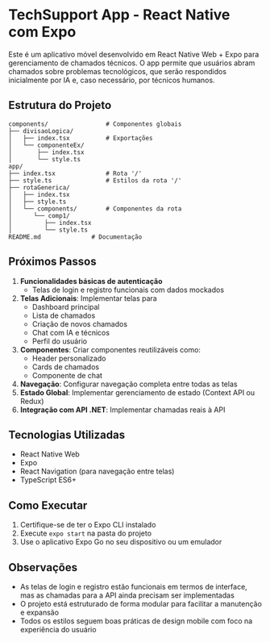 # TechSupport App - React Native com Expo

Este é um aplicativo móvel desenvolvido em React Native Web + Expo para gerenciamento de chamados técnicos. O app permite que usuários abram chamados sobre problemas tecnológicos, que serão respondidos inicialmente por IA e, caso necessário, por técnicos humanos.

## Estrutura do Projeto

```
components/                # Componentes globais
├── divisaoLogica/
│   ├── index.tsx          # Exportações
│   └── componenteEx/
│       ├── index.tsx
│       └── style.ts
app/
├── index.tsx              # Rota '/'
├── style.ts               # Estilos da rota '/'
├── rotaGenerica/
│   ├── index.tsx
│   ├── style.ts
│   └── components/        # Componentes da rota
│      └── comp1/
│         ├── index.tsx
│         └── style.ts
README.md              # Documentação

```

## Próximos Passos

1. **Funcionalidades básicas de autenticação**
   - Telas de login e registro funcionais com dados mockados
2. **Telas Adicionais**: Implementar telas para
   - Dashboard principal
   - Lista de chamados
   - Criação de novos chamados
   - Chat com IA e técnicos
   - Perfil do usuário
3. **Componentes**: Criar componentes reutilizáveis como:
   - Header personalizado
   - Cards de chamados
   - Componente de chat
4. **Navegação**: Configurar navegação completa entre todas as telas
5. **Estado Global**: Implementar gerenciamento de estado (Context API ou Redux)
6. **Integração com API .NET**: Implementar chamadas reais à API

## Tecnologias Utilizadas

- React Native Web
- Expo
- React Navigation (para navegação entre telas)
- TypeScript ES6+

## Como Executar

1. Certifique-se de ter o Expo CLI instalado
2. Execute `expo start` na pasta do projeto
3. Use o aplicativo Expo Go no seu dispositivo ou um emulador

## Observações

- As telas de login e registro estão funcionais em termos de interface, mas as chamadas para a API ainda precisam ser implementadas
- O projeto está estruturado de forma modular para facilitar a manutenção e expansão
- Todos os estilos seguem boas práticas de design mobile com foco na experiência do usuário

